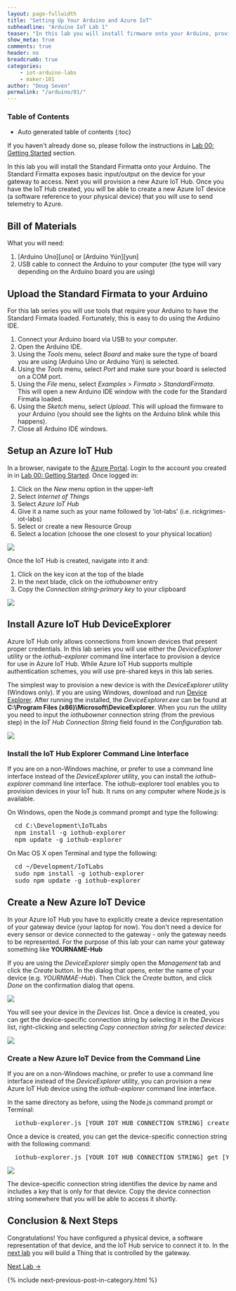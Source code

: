 ```yaml
---
layout: page-fullwidth
title: "Setting Up Your Arduino and Azure IoT"
subheadline: "Arduino IoT Lab 1"
teaser: "In this lab you will install firmware onto your Arduino, provision an Azure IoT Hub and an IoT Hub device."
show_meta: true
comments: true
header: no
breadcrumb: true
categories:
    - iot-arduino-labs
    - maker-101
author: "Doug Seven"
permalink: "/arduino/01/"
---
```

### Table of Contents
*  Auto generated table of contents
{:toc}

If you haven't already done so, please follow the instructions in [Lab 00: Getting Started](../00/) section.

In this lab you will install the Standard Firmatta onto your Arduino. The Standard Firmatta exposes basic input/output on the 
device for your gateway to access. Next you will provision a new Azure IoT Hub. Once you have the IoT Hub created, you will 
be able to create a new Azure IoT device (a software reference to your physical device) that you will use to send telemetry 
to Azure. 

## Bill of Materials
What you will need:

1. [Arduino Uno][uno] or [Arduino Y&uacute;n][yun] 
2. USB cable to connect the Arduino to your computer (the type will vary depending on the Arduino board you are using)

## Upload the Standard Firmata to your Arduino
For this lab series you will use tools that require your Arduino to have the Standard Firmata loaded. Fortunately, this is easy 
to do using the Arduino IDE.

1. Connect your Arduino board via USB to your computer.
2. Open the Arduino IDE.
3. Using the _Tools_ menu, select _Board_ and make sure the type of board you are using (Arduino Uno or Arduino Y&uacute;n) is selected.
4. Using the _Tools_ menu, select _Port_ and make sure your board is selected on a COM port.
5. Using the _File_ menu, select _Examples_ > _Firmata_ > _StandardFirmata_. This will open a new Arduino IDE window with the code for the Standard Firmata loaded.
6. Using the _Sketch_ menu, select _Upload_. This will upload the firmware to your Arduino (you should see the lights on the Arduino blink while this happens).
7. Close all Arduino IDE windows.

## Setup an Azure IoT Hub

In a browser, navigate to the [Azure Portal](https://portal.azure.com). Login to the account you created in in [Lab 00: Getting Started](../00/). Once logged in:

1. Click on the _New_ menu option in the upper-left
2. Select _Internet of Things_
3. Select _Azure IoT Hub_
4. Give it a name such as your name followed by 'iot-labs' (i.e. rickgrimes-iot-labs)
5. Select or create a new Resource Group
6. Select a location (choose the one closest to your physical location)

<img src="/images/New-IoT-Hub.png"/>
  
Once the IoT Hub is created, navigate into it and:

1. Click on the key icon at the top of the blade
2. In the next blade, click on the _iothubowner_ entry
3. Copy the _Connection string-primary key_ to your clipboard

<img src="/images/AzureIoTConnectionString.png"/>

## Install Azure IoT Hub DeviceExplorer
Azure IoT Hub only allows connections from known devices that present proper credentials. In this lab series you will use either 
the _DeviceExplorer_ utility or the _iothub-explorer_ command line interface to provision a device for use in Azure IoT Hub. 
While Azure IoT Hub supports multiple authentication schemes, you will use pre-shared keys in this lab series.

The simplest way to provision a new device is with the _DeviceExplorer_ utility (Windows only). If you are using Windows, download 
and run [Device Explorer][deviceexplorer]. After running the installed, the _DeviceExplorer.exe_ can be found 
at __C:\Program Files (x86)\Microsoft\DeviceExplorer__. When you run the utility you need to input the _iothubowner_ connection 
string (from the previous step) in the _IoT Hub Connection String_ field found in the _Configuration_ tab.

<img src="/images/deviceexplorer01.png"/>

### Install the IoT Hub Explorer Command Line Interface
If you are on a non-Windows machine, or prefer to use a command line interface instead of the _DeviceExplorer_ utility, you can install 
the _iothub-explorer_ command line interface. The iothub-explorer tool enables you to provision devices in your IoT hub. It runs on any 
computer where Node.js is available.

On Windows, open the Node.js command prompt and type the following:
<pre>
  cd C:\Development\IoTLabs
  npm install -g iothub-explorer
  npm update -g iothub-explorer
</pre>

On Mac OS X open Terminal and type the following:
<pre>
  cd ~/Development/IoTLabs
  sudo npm install -g iothub-explorer
  sudo npm update -g iothub-explorer
</pre>

## Create a New Azure IoT Device
In your Azure IoT Hub you have to explicitly create a device representation of your gateway device (your laptop for now). You don't need a device for 
every sensor or device connected to the gateway - only the gateway needs to be represented. For the purpose of this lab your can name your 
gateway something like __YOURNAME-Hub__

If you are using the _DeviceExplorer_ simply open the _Management_ tab and click the _Create_ button. In the dialog that opens, enter the 
name of your device (e.g. _YOURNMAE-Hub_). Then Click the _Create_ button, and click _Done_ on the confirmation dialog that opens.

<img src="/images/deviceexplorer02.png"/> 

You will see your device in the _Devices_ list. Once a device is created, you can get the device-specific connection string by selecting 
it in the _Devices_ list, right-clicking and selecting _Copy connection string for selected device_:

<img src="/images/deviceexplorer03.png"/> 

### Create a New Azure IoT Device from the Command Line
If you are on a non-Windows machine, or prefer to use a command line interface instead of the _DeviceExplorer_ utility, you can provision 
a new Azure IoT Hub device using the _iothub-explorer_ command line interface.

In the same directory as before, using the Node.js command prompt or Terminal:

<pre>
  iothub-explorer.js [YOUR IOT HUB CONNECTION STRING] create [YOUR GATEWWAY NAME]
</pre>

Once a device is created, you can get the device-specific connection string with the following command:

<pre>
  iothub-explorer.js [YOUR IOT HUB CONNECTION STRING] get [YOUR GATEWWAY NAME] --connection-string
</pre>

<img src="/images/iothub-explorer01.png"/> 

The device-specific connection string identifies the device by name and includes a key that is only for that device. Copy the device 
connection string somewhere that you will be able to access it shortly.

## Conclusion &amp; Next Steps
Congratulations! You have configured a physical device, a software representation of that device, and the IoT Hub service to connect 
it to. In the [next lab][2] you will build a Thing that is controlled by the gateway.

[Next Lab ->][2]

{% include next-previous-post-in-category.html %}

[2]: /azure/02/
[deviceexplorer]: https://github.com/Azure/azure-iot-sdks/blob/master/tools/DeviceExplorer/doc/how_to_use_device_explorer.md
